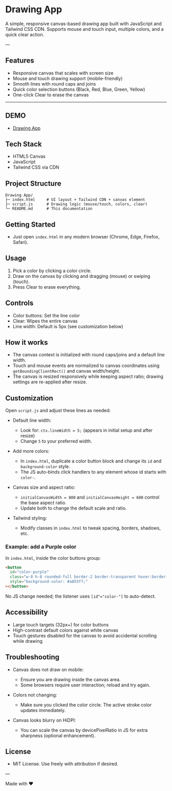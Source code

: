 # Drawing App

A simple, responsive canvas-based drawing app built with  JavaScript and Tailwind CSS CDN. Supports mouse and touch input, multiple colors, and a quick clear action.

—

## Features 

- Responsive canvas that scales with screen size
- Mouse and touch drawing support (mobile-friendly)
- Smooth lines with round caps and joins
- Quick color selection buttons (Black, Red, Blue, Green, Yellow)
- One-click Clear to erase the canvas
---
## DEMO
- [Drawing App]( https://haseebjaved4212.github.io/Drawing-App/)


## Tech Stack

- HTML5 Canvas
- JavaScript 
- Tailwind CSS via CDN

## Project Structure

```
Drawing App/
├─ index.html     # UI layout + Tailwind CDN + canvas element
├─ script.js      # Drawing logic (mouse/touch, colors, clear)
└─ README.md      # This documentation
```

## Getting Started

- Just open `index.html` in any modern browser (Chrome, Edge, Firefox, Safari).

## Usage

1. Pick a color by clicking a color circle.
2. Draw on the canvas by clicking and dragging (mouse) or swiping (touch).
3. Press Clear to erase everything.

## Controls

- Color buttons: Set the line color
- Clear: Wipes the entire canvas
- Line width: Default is 5px (see customization below)

## How it works

- The canvas context is initialized with round caps/joins and a default line width.
- Touch and mouse events are normalized to canvas coordinates using `getBoundingClientRect()` and canvas width/height.
- The canvas is resized responsively while keeping aspect ratio; drawing settings are re-applied after resize.

## Customization

Open `script.js` and adjust these lines as needed:

- Default line width:

  - Look for: `ctx.lineWidth = 5;` (appears in initial setup and after resize)
  - Change `5` to your preferred width.

- Add more colors:

  - In `index.html`, duplicate a color button block and change its `id` and `background-color` style.
  - The JS auto-binds click handlers to any element whose id starts with `color-`.

- Canvas size and aspect ratio:

  - `initialCanvasWidth = 800` and `initialCanvasHeight = 600` control the base aspect ratio.
  - Update both to change the default scale and ratio.

- Tailwind styling:
  - Modify classes in `index.html` to tweak spacing, borders, shadows, etc.

### Example: add a Purple color

In `index.html`, inside the color buttons group:

```html
<button
  id="color-purple"
  class="w-8 h-8 rounded-full border-2 border-transparent hover:border-black"
  style="background-color: #a855f7;"
></button>
```

No JS change needed; the listener uses `[id^="color-"]` to auto-detect.

## Accessibility

- Large touch targets (32px+) for color buttons
- High-contrast default colors against white canvas
- Touch gestures disabled for the canvas to avoid accidental scrolling while drawing


## Troubleshooting

- Canvas does not draw on mobile:
  - Ensure you are drawing inside the canvas area.
  - Some browsers require user interaction; reload and try again.
- Colors not changing:
  - Make sure you clicked the color circle. The active stroke color updates immediately.
- Canvas looks blurry on HiDPI:

  - You can scale the canvas by devicePixelRatio in JS for extra sharpness (optional enhancement).



## License 

- MIT License. Use freely with attribution if desired.

—

Made with ❤️ 
